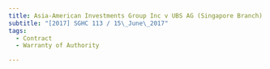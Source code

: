 ```yaml
---
title: Asia-American Investments Group Inc v UBS AG (Singapore Branch) and another 
subtitle: "[2017] SGHC 113 / 15\_June\_2017"
tags:
  - Contract
  - Warranty of Authority

---
```


